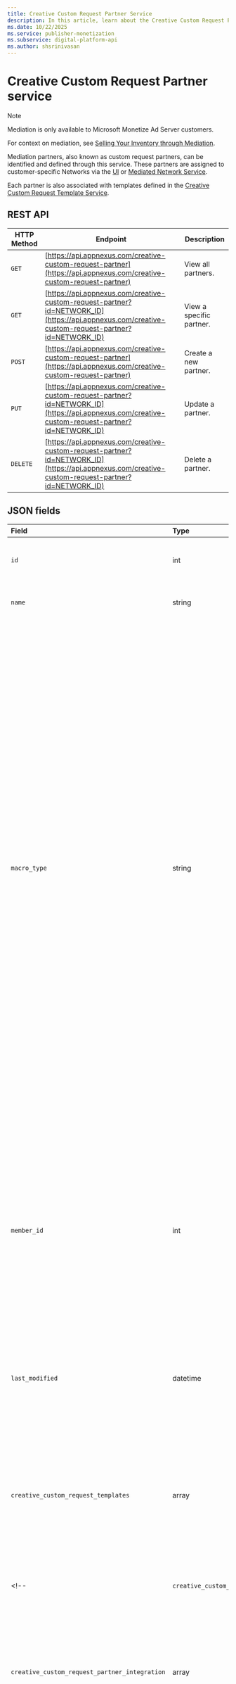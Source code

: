 ```yaml
---
title: Creative Custom Request Partner Service
description: In this article, learn about the Creative Custom Request Partner service, their JSON fields, and REST API with thorough examples.
ms.date: 10/22/2025
ms.service: publisher-monetization
ms.subservice: digital-platform-api
ms.author: shsrinivasan
---
```


# Creative Custom Request Partner service

> [!NOTE]
> Mediation is only available to Microsoft Monetize Ad Server customers.

For context on mediation, see [Selling Your Inventory through Mediation](../monetize/mediation-selling-your-inventory-through-mediation.md).

Mediation partners, also known as custom request partners, can be identified and defined through this service. These partners are assigned to customer-specific Networks via the [UI](../monetize/mediation-networks.md) or [Mediated Network Service](mediated-network-service.md).

Each partner is also associated with templates defined in the [Creative Custom Request Template Service](creative-custom-request-template-service.md).

## REST API

| HTTP Method | Endpoint | Description |
|---|---|---|
| `GET` | [https://api.appnexus.com/creative-custom-request-partner](https://api.appnexus.com/creative-custom-request-partner) | View all partners. |
| `GET` | [https://api.appnexus.com/creative-custom-request-partner?id=NETWORK_ID](https://api.appnexus.com/creative-custom-request-partner?id=NETWORK_ID) | View a specific partner. |
| `POST` | [https://api.appnexus.com/creative-custom-request-partner](https://api.appnexus.com/creative-custom-request-partner) | Create a new partner. |
| `PUT` | [https://api.appnexus.com/creative-custom-request-partner?id=NETWORK_ID](https://api.appnexus.com/creative-custom-request-partner?id=NETWORK_ID)| Update a partner. |
| `DELETE` | [https://api.appnexus.com/creative-custom-request-partner?id=NETWORK_ID](https://api.appnexus.com/creative-custom-request-partner?id=NETWORK_ID) | Delete a partner. |

## JSON fields

| Field | Type | Description |
|:---|:---|:---|
| `id` | int | The unique identification number of the custom partner. |
| `name` | string | The name of the partner.<br>**Required On:** `POST` |
| `macro_type` | string | Indicates the type of macros used to define the partner. Allowed values:<br> - `standard`: The integration is not via a user-defined **Custom Network**, and has access to our standard creative macros to build the request. This can include supported SDK integrations.<br> - `customsdk`: The integration is with a user-created **Custom Mobile Network**.<br> - `customweb`: The integration is with a user-created **Custom Web Network**.<br> - `customvideo`: The integration is with a user-created **Custom Video Network**.<br>**Default:** `standard` <br>**Required On:** `POST` |
| `member_id` | int | Determines who can use this custom creative request partner. A value of `0` indicates that any member can integrate with (i.e., use mediation to sell to) this partner. If the value is a particular non-zero member ID, the partner is only available to that member.<br>**Default:** `0` |
| `last_modified` | datetime | **Read Only.** The date and time that this record was last changed. |
| `creative_custom_request_templates` | array | This array contains details about the macros that will be used by this custom partner. This can be `null` if no macro information is required. For more details, see [Creative Custom Request Template Service](creative-custom-request-template-service.md). |
<!-- | `creative_custom_request_partner_credentials` | array | This array contains information about the authentication credentials required for this custom request partner. This can be `null` if no credential information is required. For more details, see [Creative Custom Request Partner Credentials](#creative-custom-request-partner-credentials) below. |
| `creative_custom_request_partner_integration` | array | This array indicates whether the partner is supported and active. This can be `null` if no integration information is required. For more details, see [Creative Custom Request Integration](#creative-custom-request-integration) below. | -->

<!-- ### Creative custom request partner credentials

| Field | Type | Description |
|:---|:---|:---|
| `id` | int | The unique ID of this set of partner credentials. |
| `creative_custom_request_partner_id` | int | The ID of the custom request partner that these credentials are associated with. |
| `name` | string | The name of this particular credential object, e.g., `"username"`, `"password"`. This is not limited to usernames or passwords; it could also be an Oauth key. |
| `is_required` | boolean | Indicates whether this credentials field is required. |
| `is_obscured` | boolean | Tells whether to obscure this field from the user. |
| `last_modified` | datetime |**Read Only.** The date and time when this record was last changed. |
| `type` | string | Indicates the type of value that this parameter will accept. The values are the same as those specified in the `type` field of the [Creative Custom Request Template Service](creative-custom-request-template-service.md)'s `macro` object, since the credentials functionality is designed and implemented in terms of template macros:<br> - `decimal`<br> - `integer`<br> - `select_from_list`<br> - `"string"`<br> - `string_list`<br> - `true_false`<br> - `url`<br>The default value is `"string"`. |

### Creative custom request integration

| Field | Type | Description |
|:---|:---|:---|
| `id` | int | The unique ID associated with this partner's integration information. |
| `creative_custom_request_partner_id` | int | The custom request partner associated with this integration information. |
| `supported` | boolean | This is set to `true` if we support pulling data from this network for use in our publisher reporting. |
| `active` | boolean | Whether we are currently able to collect data from the partner or not. In other words, whether we are able to log in to this network's systems. |
| `last_modified` | datetime | **Read Only.** The date and time when this record was last changed. |
| `data_timezone` | string | The time zone used by the reporting system that we pulled the data from. |
| `data_granularity` | string | How often we pull data from the external partner. Allowed values:<br> - `daily`<br> - `hourly` |

### Creative custom request template

For a list of this object's fields and their definitions, see the [Creative Custom Request Template Service](creative-custom-request-template-service.md). -->

## Examples

### View all custom partners

```
{code}$ curl -b cookies -c cookies 'https://api.appnexus.com/creative-custom-request-partner'
{
    "response":{
        "status":"OK",
        "count":19,
        "start_element":0,
        "num_elements":100,
        "creative-custom-request-partners":[
            {
                "id":1,
                "name":"unknown",
                "macro_type":"standard",
                "member_id":null,
                "last_modified":"2014-03-21 21:43:33",
                "creative_custom_request_templates":[
                    {
                        "id":14,
                        "name":null,
                        "type_id":6,
                        "creative_custom_request_partner_id":1,
                        "member_id":0,
                        "hostname":null,
                        "uri":null,
                        "port":80,
                        "is_post":false,
                        "content":"[ { \"tag\":\"#{TAG}\" } ] ",
                        "timeout_ms":0,
                        "is_client":true,
                        "last_modified":"2014-03-18 13:30:44",
                        "macros":[
                            {
                                "id":68,
                                "template_id":14,
                                "code":"TAG",
                                "name":"TAG",
                                "type":"string",
                                "is_required":false,
                                "last_modified":"2014-03-18 13:30:44"
                            }
                        ]
                    },
                    {
                        "id":39,
                        "name":null,
                        "type_id":6,
                        "creative_custom_request_partner_id":1,
                        "member_id":0,
                        "hostname":null,
                        "uri":null,
                        "port":80,
                        "is_post":false,
                        "timeout_ms":0,
                        "is_client":true,
                        "last_modified":"2014-04-29 20:25:04",
                        "macros":null
                    },
                    {
                        "id":40,
                        "name":"Millennial Media Async",
                        "type_id":6,
                        "creative_custom_request_partner_id":1,
                        "member_id":0,
                        "hostname":null,
                        "uri":null,
                        "port":80,
                        "is_post":false,
                        "content":"[ { \"tag\":\"document.write('window.async = true; var cb = function(adFilled) { window.async = false; if (!adFilled) ADNXSMediation.noAd(); setTimeout(function(){ ADNXSMediation.next() }, 0); } ; window.mmAPI.placeAd({ containerElementId: \\\"adContainer\\\", apid: \\\"#{APID} \\\", placementType: \\\"inline\\\", width: ${WIDTH}, height: ${HEIGHT}, allowLocation: #{LOC} }, cb);');\" } ] ",
                        "timeout_ms":0,
                        "is_client":true,
                        "last_modified":"2014-05-27 19:45:45",
                        "macros":[
                            {
                                "id":118,
                                "template_id":40,
                                "code":"APID",
                                "name":"APID",
                                "type":"string",
                                "is_required":true,
                                "last_modified":"2014-05-27 19:45:45"
                            },
                            {
                                "id":119,
                                "template_id":40,
                                "code":"LOC",
                                "name":"Allow Location",
                                "type":"true_false",
                                "is_required":true,
                                "last_modified":"2014-05-27 19:45:45"
                            }
                        ]
                    },
                    {
                        "id":41,
                        "name":"Millennial Media Async",
                        "type_id":6,
                        "creative_custom_request_partner_id":1,
                        "member_id":0,
                        "hostname":null,
                        "uri":null,
                        "port":80,
                        "is_post":false,
                        "content":"[ { \"tag\": \"http:\/\/s3.amazonaws.com\/APN-test\/millennial-web-2.js\", \"vars\":\"var APN={ } ;APN.apid='#{APID} ';APN.w=${WIDTH} ;APN.h=${HEIGHT} ;APN.loc=#{ LOC } ;\", \"width\":${WIDTH}, \"height\":${HEIGHT} } ] ",
                        "timeout_ms":0,
                        "is_client":true,
                        "last_modified":"2014-05-30 13:28:41",
                        "macros":[
                            {
                                "id":120,
                                "template_id":41,
                                "code":"APID",
                                "name":"APID",
                                "type":"string",
                                "is_required":true,
                                "last_modified":"2014-05-27 20:09:25"
                            },
                            {
                                "id":121,
                                "template_id":41,
                                "code":"LOC",
                                "name":"Allow Location",
                                "type":"true_false",
                                "is_required":true,
                                "last_modified":"2014-05-27 20:09:25"
                            }
                        ]
                    },
                    {
                        "id":42,
                        "name":"Millennial Media Async",
                        "type_id":6,
                        "creative_custom_request_partner_id":1,
                        "member_id":0,
                        "hostname":null,
                        "uri":null,
                        "port":80,
                        "is_post":false,
                        "content":"[ { \"tag\": \"document.write(\\\" window.async = true; var cb = function(adFilled) { window.async = false;  if (!adFilled) ADNXSMediation.noAd();  setTimeout(function(){ ADNXSMediation.next() }, 0); } ; window.mmAPI.placeAd({ containerElementId: \\\\\"adContainer\\\\\", apid: \\\\\"#{APID} \\\\\", placementType: \\\\\"inline\\\\\", width: #{WIDTH}, height: #{HEIGHT}, allowLocation: #{LOC} }, cb);\\\");\" } ] ",
                        "timeout_ms":0,
                        "is_client":true,
                        "last_modified":"2014-05-27 21:31:29",
                        "macros":[
                            {
                                "id":122,
                                "template_id":42,
                                "code":"APID",
                                "name":"APID",
                                "type":"string",
                                "is_required":true,
                                "last_modified":"2014-05-27 21:31:29"
                            },
                            {
                                "id":123,
                                "template_id":42,
                                "code":"LOC",
                                "name":"Allow Location",
                                "type":"true_false",
                                "is_required":true,
                                "last_modified":"2014-05-27 21:31:29"
                            }
                        ]
                    }
                ]
            },
            {
                "id":17,
                "name":"inMobi",
                "macro_type":"standard",
                "member_id":null,
                "last_modified":"2014-04-23 22:24:46",
                "creative_custom_request_templates":null
            },
}
{code}
```

### View custom partners associated with a specific member

```
{code}
$ curl -b cookies -c cookies 'https://api.appnexus.com/creative-custom-request-partner?id=17'    
{
    "response":{
        "status":"OK",
        "count":1,
        "start_element":0,
        "num_elements":100,
        "creative-custom-request-partner":{
            "id":17,
            "name":"inMobi",
            "macro_type":"standard",
            "member_id":null,
            "last_modified":"2014-04-23 22:24:46",
            "creative_custom_request_templates":null
        }
    }
}           
}
{code}
```

### Create a custom partner

```
{code}$ cat create-custom-creative-request-partner-service.json
{
    "creative-custom-request-partner": {
        "name": "Fred's Company",
        "macro_type": "standard"
    }
}
$ curl -b cookies -c cookies -X POST -d @custom-creative-request-partner-service.json 'https://api.appnexus.com/creative-custom-request-partner'
 
{
    "response":{
        "status":"OK",
        "count":1,
        "id":49,
        "start_element":0,
        "num_elements":100,
        "creative-custom-request-partner":{
            "id":49,
            "name":"Fred's Company",
            "macro_type":"standard",
            "member_id":null,
            "last_modified":"2014-06-02 17:55:27",
            "creative_custom_request_templates":null
        }
    }
}
{code}
```

### Edit a custom partner

```
{code}$ cat edit-custom-creative-request-partner-service.json
{
    "creative-custom-request-partner":{
        "member_id": 3261
    }
}
$ curl -b cookies -c cookies -X PUT -d @edit-ccr-partner-service.json 'https://api.appnexus.com/creative-custom-request-partner?id=17'
{
    "response":{
        "status":"OK",
        "count":1,
        "id":"17",
        "start_element":0,
        "num_elements":100,
        "creative-custom-request-partner":{
            "id":17,
            "name":"inMobi",
            "macro_type":"standard",
            "member_id":3261,
            "last_modified":"2014-06-03 14:36:49",
            "creative_custom_request_templates":null
        }
    }
}            
{code}
```

### Delete a custom partner

```
{code}$ curl -b cookies -c cookies -X DELETE 'https://api.appnexus.com/creative-custom-request-partner?id=49'
{
    "response": {
        "status":"OK",
        ...
    }
}
{code}
```

## Related topics

- [Mediated Bid Service](mediated-bid-service.md)
- [Mediated Network Service](mediated-network-service.md)
- [Creative Custom Request Template Service](creative-custom-request-template-service.md)
- [Creative Custom Request Template Type Service](creative-custom-request-template-type-service.md)
- [Creative Template Service](creative-template-service.md)
- [Creative Service](creative-service.md)
